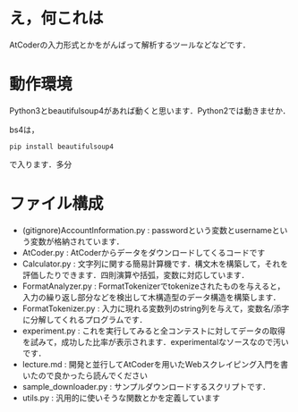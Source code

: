 # え，何これは
AtCoderの入力形式とかをがんばって解析するツールなどなどです．

# 動作環境
Python3とbeautifulsoup4があれば動くと思います．Python2では動きませか．

bs4は，

```
pip install beautifulsoup4
```

で入ります．多分

# ファイル構成

- (gitignore)AccountInformation.py : passwordという変数とusernameという変数が格納されています．
- AtCoder.py : AtCoderからデータをダウンロードしてくるコードです
- Calculator.py : 文字列に関する簡易計算機です．構文木を構築して，それを評価したりできます．四則演算や括弧，変数に対応しています．
- FormatAnalyzer.py : FormatTokenizerでtokenizeされたものを与えると，入力の繰り返し部分などを検出して木構造型のデータ構造を構築します．
- FormatTokenizer.py : 入力に現れる変数列のstring列を与えて，変数名/添字に分解してくれるプログラムです．
- experiment.py : これを実行してみると全コンテストに対してデータの取得を試みて，成功した比率が表示されます．experimentalなソースなので汚いです．
- lecture.md : 開発と並行してAtCoderを用いたWebスクレイピング入門を書いたので良かったら読んでください
- sample_downloader.py : サンプルダウンロードするスクリプトです．
- utils.py : 汎用的に使いそうな関数とかを定義しています
